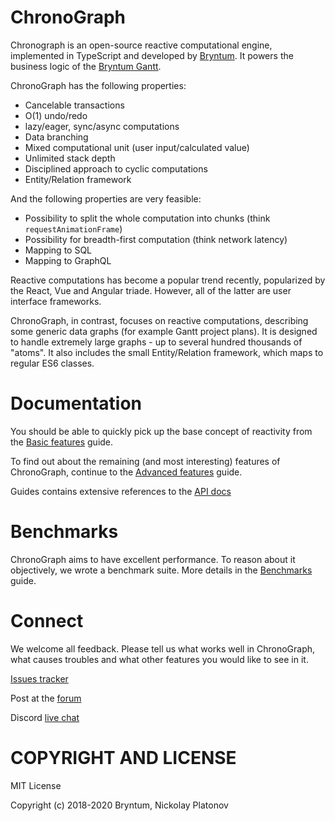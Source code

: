 [//]: # (The canonical source of this file is '/docs_src/README.md')
[//]: # (Do not edit the /README.md directly)

ChronoGraph
===========

Chronograph is an open-source reactive computational engine, implemented in TypeScript and developed by [Bryntum](https://www.bryntum.com/). It powers the business logic of the [Bryntum Gantt](https://www.bryntum.com/examples/gantt/advanced).

ChronoGraph has the following properties: 

- Cancelable transactions
- O(1) undo/redo
- lazy/eager, sync/async computations
- Data branching
- Mixed computational unit (user input/calculated value)
- Unlimited stack depth
- Disciplined approach to cyclic computations
- Entity/Relation framework

And the following properties are very feasible:

- Possibility to split the whole computation into chunks (think `requestAnimationFrame`) 
- Possibility for breadth-first computation (think network latency)
- Mapping to SQL
- Mapping to GraphQL

Reactive computations has become a popular trend recently, popularized by the React, Vue and Angular triade. However, all of the latter are user interface frameworks. 

ChronoGraph, in contrast, focuses on reactive computations, describing some generic data graphs (for example Gantt project plans). It is designed to handle extremely large graphs - up to several hundred thousands of "atoms". It also includes the small Entity/Relation framework, which maps to regular ES6 classes.


Documentation
=============

You should be able to quickly pick up the base concept of reactivity from the [Basic features](https://bryntum.github.io/chronograph/docs/modules/_guides_basicfeatures_.html#basicfeaturesguide) guide.

To find out about the remaining (and most interesting) features of ChronoGraph, continue to the [Advanced features](https://bryntum.github.io/chronograph/docs/modules/_guides_advancedfeatures_.html#advancedfeaturesguide) guide.

Guides contains extensive references to the [API docs](https://bryntum.github.io/chronograph/docs/)


Benchmarks
==========

ChronoGraph aims to have excellent performance. To reason about it objectively, we wrote a benchmark suite.
More details in the [Benchmarks](https://bryntum.github.io/chronograph/docs/modules/_guides_benchmarks_.html#benchmarksguide) guide.

Connect
=======

We welcome all feedback. Please tell us what works well in ChronoGraph, what causes troubles and what other features you would like to see in it.

[Issues tracker](https://github.com/bryntum/chronograph/issues)

Post at the [forum](https://bryntum.com/forum/viewforum.php?f=53)

Discord [live chat](https://discordapp.com/channels/681424024445780014/681424024449974316)


COPYRIGHT AND LICENSE
=================

MIT License

Copyright (c) 2018-2020 Bryntum, Nickolay Platonov
